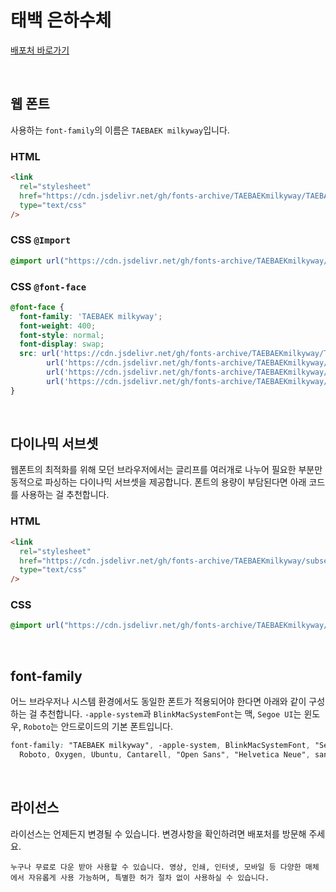 # 태백 은하수체

[배포처 바로가기](https://www.taebaek.go.kr/www/contents.do?key=1791)

&nbsp;

## 웹 폰트

사용하는 `font-family`의 이름은 `TAEBAEK milkyway`입니다.

### HTML

```html
<link
  rel="stylesheet"
  href="https://cdn.jsdelivr.net/gh/fonts-archive/TAEBAEKmilkyway/TAEBAEKmilkyway.css"
  type="text/css"
/>
```

### CSS `@Import`

```css
@import url("https://cdn.jsdelivr.net/gh/fonts-archive/TAEBAEKmilkyway/TAEBAEKmilkyway.css");
```

### CSS `@font-face`

```css
@font-face {
  font-family: 'TAEBAEK milkyway';
  font-weight: 400;
  font-style: normal;
  font-display: swap;
  src: url('https://cdn.jsdelivr.net/gh/fonts-archive/TAEBAEKmilkyway/TAEBAEKmilkyway.woff2') format('woff2'),
        url('https://cdn.jsdelivr.net/gh/fonts-archive/TAEBAEKmilkyway/TAEBAEKmilkyway.woff') format('woff'),
        url('https://cdn.jsdelivr.net/gh/fonts-archive/TAEBAEKmilkyway/TAEBAEKmilkyway.otf') format('opentype'),
        url('https://cdn.jsdelivr.net/gh/fonts-archive/TAEBAEKmilkyway/TAEBAEKmilkyway.ttf') format('truetype');
}
```

&nbsp;

## 다이나믹 서브셋

웹폰트의 최적화를 위해 모던 브라우저에서는 글리프를 여러개로 나누어 필요한 부분만 동적으로 파싱하는 다이나믹 서브셋을 제공합니다. 폰트의 용량이 부담된다면 아래 코드를 사용하는 걸 추천합니다.

### HTML

```html
<link 
  rel="stylesheet"
  href="https://cdn.jsdelivr.net/gh/fonts-archive/TAEBAEKmilkyway/subsets/TAEBAEKmilkyway-dynamic-subset.css"
  type="text/css"
/>
```

### CSS

```css
@import url("https://cdn.jsdelivr.net/gh/fonts-archive/TAEBAEKmilkyway/subsets/TAEBAEKmilkyway-dynamic-subset.css");
```

&nbsp;

## font-family

어느 브라우저나 시스템 환경에서도 동일한 폰트가 적용되어야 한다면 아래와 같이 구성하는 걸 추천합니다. `-apple-system`과 `BlinkMacSystemFont`는 맥, `Segoe UI`는 윈도우, `Roboto`는 안드로이드의 기본 폰트입니다.

```css
font-family: "TAEBAEK milkyway", -apple-system, BlinkMacSystemFont, "Segoe UI",
  Roboto, Oxygen, Ubuntu, Cantarell, "Open Sans", "Helvetica Neue", sans-serif;
```

&nbsp;

## 라이선스

라이선스는 언제든지 변경될 수 있습니다. 변경사항을 확인하려면 배포처를 방문해 주세요.

```
누구나 무료로 다운 받아 사용할 수 있습니다. 영상, 인쇄, 인터넷, 모바일 등 다양한 매체에서 자유롭게 사용 가능하며, 특별한 허가 절차 없이 사용하실 수 있습니다.
```
